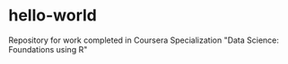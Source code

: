 # hello-world
Repository for work completed in Coursera Specialization "Data Science: Foundations using R" 
